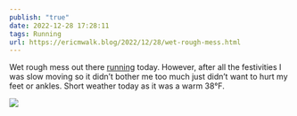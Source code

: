 ```yaml
---
publish: "true"
date: 2022-12-28 17:28:11
tags: Running
url: https://ericmwalk.blog/2022/12/28/wet-rough-mess.html
---
```


Wet rough mess out there [running](http://www.strava.com/activities/8304540726) today. However, after all the festivities I was slow moving so it didn’t bother me too much just didn’t want to hurt my feet or ankles. Short weather today as it was a warm 38°F.


![](https://ericmwalk.blog/uploads/2022/8fd3286dd0.jpg)